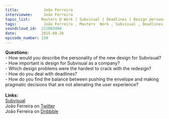 ```yaml
--- 
title:           João Ferreira 
interviewee:     João Ferreira 
topic_list:     Masters @ Work | Subvisual | Deadlines | Design personality | Design problems | Team | Pushing envelopes | Delightful experiences | Perfecting details | Company values
tags:            João Ferreira , Masters  Work , Subvisual , Deadlines , Design personality , Design problems , Team , Pushing envelopes , Delightful experiences , Perfecting details , Company values
soundcloud_id:  221003494
date:           2015-08-26
episode_number: 139
---
```


<p class="show_notes_display"><b>Questions:</b><br>- How would you describe the personality of the new design for Subvisual?<br>- How important is design for Subvisual as a company?<br>- Which design problems were the hardest to crack with the redesign?<br>- How do you deal with deadlines?<br>- How do you find the balance between pushing the envelope and making pragmatic decisions that are not alienating the user experience?<br><br><b>Links:</b><b><br></b><a rel="nofollow" target="_blank" href="https://subvisual.co/">Subvisual</a><br>João Ferreira on <a rel="nofollow" target="_blank" href="https://twitter.com/jferreiradzn">Twitter</a><br>João Ferreira on <a rel="nofollow" target="_blank" href="https://dribbble.com/jferreiradzn">Dribbble</a><br><br></p>

